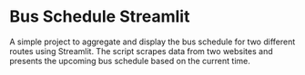# Bus Schedule Streamlit
 A simple project to aggregate and display the bus schedule for two different routes using Streamlit. The script scrapes data from two websites and presents the upcoming bus schedule based on the current time.
